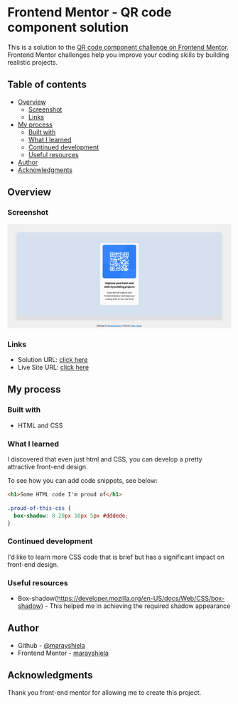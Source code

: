 # Frontend Mentor - QR code component solution

This is a solution to the [QR code component challenge on Frontend Mentor](https://www.frontendmentor.io/challenges/qr-code-component-iux_sIO_H). Frontend Mentor challenges help you improve your coding skills by building realistic projects. 

## Table of contents

- [Overview](#overview)
  - [Screenshot](#screenshot)
  - [Links](#links)
- [My process](#my-process)
  - [Built with](#built-with)
  - [What I learned](#what-i-learned)
  - [Continued development](#continued-development)
  - [Useful resources](#useful-resources)
- [Author](#author)
- [Acknowledgments](#acknowledgments)



## Overview

### Screenshot

![](images/project-screenshot.png)


### Links

- Solution URL: [click here](https://github.com/marayshiela/qr-code-frontend.git)
- Live Site URL: [click here](https://marayshiela.github.io/qr-code-frontend/)

## My process

### Built with

- HTML and CSS


### What I learned

I discovered that even just html and CSS, you can develop a pretty attractive front-end design.

To see how you can add code snippets, see below:

```html
<h1>Some HTML code I'm proud of</h1>
```
```css
.proud-of-this-css {
  box-shadow: 0 20px 10px 5px #dddede;
}
```


### Continued development

I'd like to learn more CSS code that is brief but has a significant impact on front-end design.


### Useful resources

- Box-shadow(https://developer.mozilla.org/en-US/docs/Web/CSS/box-shadow) - This helped me in achieving the required shadow appearance



## Author

- Github - [@marayshiela](https://github.com/marayshiela)
- Frontend Mentor - [marayshiela](https://www.frontendmentor.io/profile/marayshiela)


## Acknowledgments

Thank you front-end mentor for allowing me to create this project.

